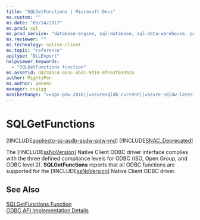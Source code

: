 ```yaml
---
title: "SQLGetFunctions | Microsoft Docs"
ms.custom: ""
ms.date: "03/14/2017"
ms.prod: sql
ms.prod_service: "database-engine, sql-database, sql-data-warehouse, pdw"
ms.reviewer: ""
ms.technology: native-client
ms.topic: "reference"
apitype: "DLLExport"
helpviewer_keywords: 
  - "SQLGetFunctions function"
ms.assetid: d42349c4-0a3c-4bd1-9d10-0fe53f699924
author: MightyPen
ms.author: genemi
manager: craigg
monikerRange: ">=aps-pdw-2016||=azuresqldb-current||=azure-sqldw-latest||>=sql-server-2016||=sqlallproducts-allversions||>=sql-server-linux-2017||=azuresqldb-mi-current"
---
```

# SQLGetFunctions
[!INCLUDE[appliesto-ss-asdb-asdw-pdw-md](../../includes/appliesto-ss-asdb-asdw-pdw-md.md)]
[!INCLUDE[SNAC_Deprecated](../../includes/snac-deprecated.md)]

  The [!INCLUDE[ssNoVersion](../../includes/ssnoversion-md.md)] Native Client ODBC driver interface complies with the three defined compliance levels for ODBC (ISO, Open Group, and ODBC level 2). **SQLGetFunctions** reports that all ODBC functions are supported for the [!INCLUDE[ssNoVersion](../../includes/ssnoversion-md.md)] Native Client ODBC driver.  
  
## See Also  
 [SQLGetFunctions Function](https://go.microsoft.com/fwlink/?LinkId=59353)   
 [ODBC API Implementation Details](../../relational-databases/native-client-odbc-api/odbc-api-implementation-details.md)  
  
  
